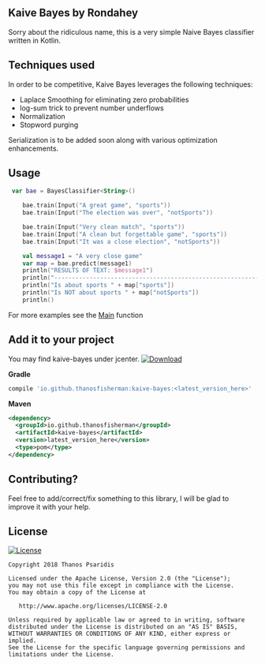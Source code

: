 Kaive Bayes
by Rondahey
--------------

Sorry about the ridiculous name, this is a very simple Naive Bayes classifier written in Kotlin.

Techniques used
-------------------

In order to be competitive, Kaive Bayes leverages the following techniques:

- Laplace Smoothing for eliminating zero probabilities
- log-sum trick to prevent number underflows
- Normalization
- Stopword purging

Serialization is to be added soon along with various optimization enhancements.

Usage
--------------------

```kotlin
 var bae = BayesClassifier<String>()

    bae.train(Input("A great game", "sports"))
    bae.train(Input("The election was over", "notSports"))

    bae.train(Input("Very clean match", "sports"))
    bae.train(Input("A clean but forgettable game", "sports"))
    bae.train(Input("It was a close election", "notSports"))

    val message1 = "A very close game"
    var map = bae.predict(message1)
    println("RESULTS OF TEXT: $message1")
    println("------------------------------------------------------------------")
    println("Is about sports " + map["sports"])
    println("Is NOT about sports " + map["notSports"])
    println()
``` 

For more examples see the [Main](/src/main/kotlin/io/github/thanosfisherman/bayes/Main.kt) function

Add it to your project
---------------------------

You may find kaive-bayes under jcenter. [![Download](https://api.bintray.com/packages/thanosfisherman/maven/kaive-bayes/images/download.svg?version=kaive-bayes1.0.0)](https://bintray.com/thanosfisherman/maven/kaive-bayes/kaive-bayes1.0.0/link)


**Gradle**

```groovy
compile 'io.github.thanosfisherman:kaive-bayes:<latest_version_here>'
```

**Maven**

```xml
<dependency>
  <groupId>io.github.thanosfisherman</groupId>
  <artifactId>kaive-bayes</artifactId>
  <version>latest_version_here</version>
  <type>pom</type>
</dependency>
```

Contributing?
--------------------------

Feel free to add/correct/fix something to this library, I will be glad to improve it with your help.

License
-------

[![License](https://img.shields.io/badge/license-Apache%202-4EB1BA.svg?style=flat-square)](https://www.apache.org/licenses/LICENSE-2.0.html)

    Copyright 2018 Thanos Psaridis

    Licensed under the Apache License, Version 2.0 (the "License");
    you may not use this file except in compliance with the License.
    You may obtain a copy of the License at

       http://www.apache.org/licenses/LICENSE-2.0

    Unless required by applicable law or agreed to in writing, software
    distributed under the License is distributed on an "AS IS" BASIS,
    WITHOUT WARRANTIES OR CONDITIONS OF ANY KIND, either express or implied.
    See the License for the specific language governing permissions and
    limitations under the License.

